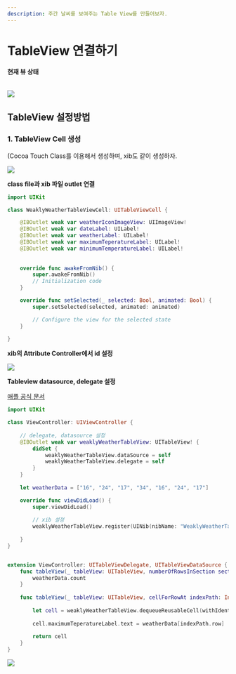 ```yaml
---
description: 주간 날씨를 보여주는 Table View를 만들어보자.
---
```


# TableView 연결하기

#### 현재 뷰 상태

<figure><img src="../../.gitbook/assets/image (23).png" alt=""><figcaption></figcaption></figure>

![](<../../.gitbook/assets/Simulator Screenshot - iPhone 14 Pro - 2023-05-06 at 21.58.16.png>)



## TableView 설정방법

### 1. TableView Cell 생성

(Cocoa Touch Class를 이용해서 생성하며, xib도 같이 생성하자.

![](<../../.gitbook/assets/image (7) (1) (1) (1).png>)



**class file과 xib 파일 outlet 연결**

```swift
import UIKit

class WeaklyWeatherTableViewCell: UITableViewCell {

    @IBOutlet weak var weatherIconImageView: UIImageView!
    @IBOutlet weak var dateLabel: UILabel!
    @IBOutlet weak var weatherLabel: UILabel!
    @IBOutlet weak var maximumTeperatureLabel: UILabel!
    @IBOutlet weak var minimumTemperatureLabel: UILabel!
    
    
    override func awakeFromNib() {
        super.awakeFromNib()
        // Initialization code
    }

    override func setSelected(_ selected: Bool, animated: Bool) {
        super.setSelected(selected, animated: animated)

        // Configure the view for the selected state
    }
    
}

```



**xib의 Attribute Controller에서 id 설정**

![](<../../.gitbook/assets/image (12) (1).png>)



**Tableview datasource, delegate 설정**

[애플 공식 문서](https://developer.apple.com/documentation/uikit/uitableviewdatasource)

```swift
import UIKit

class ViewController: UIViewController {
    
    // delegate, datasource 설정
    @IBOutlet weak var weaklyWeatherTableView: UITableView! {
        didSet {
            weaklyWeatherTableView.dataSource = self
            weaklyWeatherTableView.delegate = self
        }
    }
    
    let weatherData = ["16", "24", "17", "34", "16", "24", "17"]

    override func viewDidLoad() {
        super.viewDidLoad()
        
        // xib 설정
        weaklyWeatherTableView.register(UINib(nibName: "WeaklyWeatherTableViewCell", bundle: nil), forCellReuseIdentifier: "weatherTableViewCell")
        
    }
}


extension ViewController: UITableViewDelegate, UITableViewDataSource {
    func tableView(_ tableView: UITableView, numberOfRowsInSection section: Int) -> Int {
        weatherData.count
    }
    
    func tableView(_ tableView: UITableView, cellForRowAt indexPath: IndexPath) -> UITableViewCell {
        
        let cell = weaklyWeatherTableView.dequeueReusableCell(withIdentifier: "weatherTableViewCell", for: indexPath) as! WeaklyWeatherTableViewCell
        
        cell.maximumTeperatureLabel.text = weatherData[indexPath.row]
        
        return cell
    }
}

```



![](<../../.gitbook/assets/Simulator Screenshot - iPhone 14 Pro - 2023-05-06 at 22.25.58.png>)
